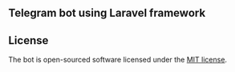 ## Telegram bot using Laravel framework

## License

The bot is open-sourced software licensed under the [MIT license](https://opensource.org/licenses/MIT).
